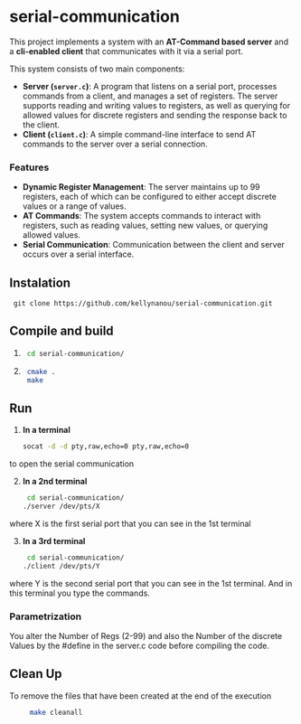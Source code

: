 # serial-communication


This project implements a system with an **AT-Command based server** and a **cli-enabled client** that communicates with it via a serial port.



This system consists of two main components:
- **Server (`server.c`)**: A program that listens on a serial port, processes commands from a client, and manages a set of registers. The server supports reading and writing values to registers, as well as querying for allowed values for discrete registers and sending the response back to the client.
- **Client (`client.c`)**: A simple command-line interface to send AT commands to the server over a serial connection.

### Features
- **Dynamic Register Management**: The server maintains up to 99 registers, each of which can be configured to either accept discrete values or a range of values.
- **AT Commands**: The system accepts commands to interact with registers, such as reading values, setting new values, or querying allowed values.
- **Serial Communication**: Communication between the client and server occurs over a serial interface.


## Instalation
     git clone https://github.com/kellynanou/serial-communication.git

     
## Compile and build

1. ```bash
    cd serial-communication/
1. ```bash
    cmake .
    make

## Run

1.  **In a terminal**
    ```bash 
    socat -d -d pty,raw,echo=0 pty,raw,echo=0
to open the serial communication

2. **In a 2nd terminal** 
    ```bash
     cd serial-communication/
    ./server /dev/pts/X
where X is the first serial port that you can see in the 1st terminal    


3. **In a 3rd terminal**
    ```bash
     cd serial-communication/
    ./client /dev/pts/Y
where Y is the second serial port that you can see in the 1st terminal.
And in this terminal you type the commands.



### Parametrization
You alter the Number of Regs (2-99) and also the Number of the discrete Values by the #define in the server.c code before compiling the code.

## Clean Up
To remove the files that have been created at the end of the execution
```bash
     make cleanall
